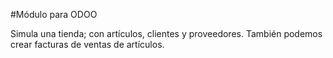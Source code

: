 #Módulo para ODOO

Simula una tienda; con artículos, clientes y proveedores. También podemos crear facturas de ventas de artículos.
